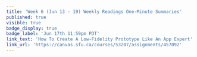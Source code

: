 ```yaml
---
title: 'Week 6 (Jun 13 - 19) Weekly Readings One-Minute Summaries'
published: true
visible: true
badge_display: true
badge_label: 'Jun 17th 11:59pm PDT'
link_text: 'How To Create A Low-Fidelity Prototype Like An App Expert'
link_url: 'https://canvas.sfu.ca/courses/53207/assignments/457092'
---
```

